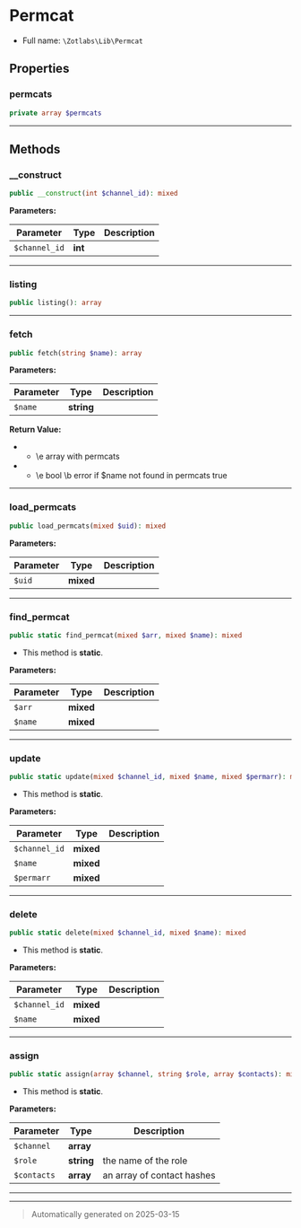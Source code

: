 
# Permcat





* Full name: `\Zotlabs\Lib\Permcat`



## Properties


### permcats



```php
private array $permcats
```






***

## Methods


### __construct



```php
public __construct(int $channel_id): mixed
```








**Parameters:**

| Parameter | Type | Description |
|-----------|------|-------------|
| `$channel_id` | **int** |  |





***

### listing



```php
public listing(): array
```












***

### fetch



```php
public fetch(string $name): array
```








**Parameters:**

| Parameter | Type | Description |
|-----------|------|-------------|
| `$name` | **string** |  |


**Return Value:**


*  * \e array with permcats
*  * \e bool \b error if $name not found in permcats true




***

### load_permcats



```php
public load_permcats(mixed $uid): mixed
```








**Parameters:**

| Parameter | Type | Description |
|-----------|------|-------------|
| `$uid` | **mixed** |  |





***

### find_permcat



```php
public static find_permcat(mixed $arr, mixed $name): mixed
```



* This method is **static**.




**Parameters:**

| Parameter | Type | Description |
|-----------|------|-------------|
| `$arr` | **mixed** |  |
| `$name` | **mixed** |  |





***

### update



```php
public static update(mixed $channel_id, mixed $name, mixed $permarr): mixed
```



* This method is **static**.




**Parameters:**

| Parameter | Type | Description |
|-----------|------|-------------|
| `$channel_id` | **mixed** |  |
| `$name` | **mixed** |  |
| `$permarr` | **mixed** |  |





***

### delete



```php
public static delete(mixed $channel_id, mixed $name): mixed
```



* This method is **static**.




**Parameters:**

| Parameter | Type | Description |
|-----------|------|-------------|
| `$channel_id` | **mixed** |  |
| `$name` | **mixed** |  |





***

### assign



```php
public static assign(array $channel, string $role, array $contacts): mixed
```



* This method is **static**.




**Parameters:**

| Parameter | Type | Description |
|-----------|------|-------------|
| `$channel` | **array** |  |
| `$role` | **string** | the name of the role |
| `$contacts` | **array** | an array of contact hashes |





***


***
> Automatically generated on 2025-03-15
